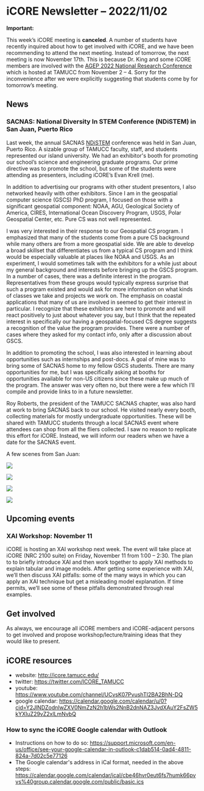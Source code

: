 # iCORE Newsletter – 2022/11/02

**Important:** 

This week’s iCORE meeting is **canceled**. A number of students have recently inquired about how to get involved with iCORE, and we have been recommending to attend the next meeting. Instead of tomorrow, the next meeting is now November 17th. This is because Dr. King and some iCORE members are involved with the [AGEP 2022 National Research Conference](https://agep2022.tamucc.edu/) which is hosted at TAMUCC from November 2 – 4. Sorry for the inconvenience after we were explicitly suggesting that students come by for tomorrow’s meeting.

## News

### SACNAS: National Diversity In STEM Conference (NDiSTEM) in San Juan, Puerto Rico
Last week, the annual SACNAS [NDiSTEM](https://www.sacnas.org/conference) conference was held in San Juan, Puerto Rico. A sizable group of TAMUCC faculty, staff, and students represented our island university. We had an exhibitor's booth for promoting our school’s science and engineering graduate programs. Our prime directive was to promote the school, but some of the students were attending as presenters, including iCORE’s Evan Krell (me). 

In addition to advertising our programs with other student presentors, I also networked heavily with other exhibitors. Since I am in the geospatial computer science (GSCS) PhD program, I focused on those with a significant geospatial component: NOAA, AGU, Geological Society of America, CIRES, International Ocean Discovery Program, USGS, Polar Geospatial Center, etc. Pure CS was not well represented.

I was very interested in their response to our Geospatial CS program. I emphasized that many of the students come from a pure CS background while many others are from a more geospatial side. We are able to develop a broad skillset that differentiates us from a typical CS program and I think would be especially valuable at places like NOAA and USGS. As an experiment, I would sometimes talk with the exhibitors for a while just about my general background and interests before bringing up the GSCS program. In a number of cases, there was a definite interest in the program. Representatives from these groups would typically express surprise that such a program existed and would ask for more information on what kinds of classes we take and projects we work on. The emphasis on coastal applications that many of us are involved in seemed to get their interest in particular. I recognize that these exhibitors are here to promote and will react positively to just about whatever you say, but I think that the repeated interest in specifically our having a geospatial-focused CS degree suggests a recognition of the value the program provides. There were a number of cases where they asked for my contact info, only after a discussion about GSCS. 

In addition to promoting the school, I was also interested in learning about opportunities such as internships and post-docs. A goal of mine was to bring some of SACNAS home to my fellow GSCS students. There are many opportunities for me, but I was specifically asking at booths for opportunities available for non-US citizens since these make up much of the program. The answer was very often no, but there were a few which I’ll compile and provide links to in a future newsletter. 

Roy Roberts, the president of the TAMUCC SACNAS chapter, was also hard at work to bring SACNAS back to our school. He visited nearly every booth, collecting materials for mostly undergraduate opportunities. These will be shared with TAMUCC students through a local SACNAS event where attendees can shop from all the fliers collected. I saw no reason to replicate this effort for iCORE. Instead, we will inform our readers when we have a date for the SACNAS event.  

A few scenes from San Juan:

![](img/PA270008.JPG )

![](img/PA290112.JPG)

![](img/PA290096.JPG)

![](img/KIMG1538.JPG)

## Upcoming events

### XAI Workshop: November 11

iCORE is hosting an XAI workshop next week. The event will take place at iCORE (NRC 2100 suite) on Friday, November 11 from 1:00 – 2:30. The plan to to briefly introduce XAI and then work together to apply XAI methods to explain tabular and image models. After getting some experience with XAI, we’ll then discuss XAI pitfalls: some of the many ways in which you can apply an XAI technique but get a misleading model explanation. If time permits, we’ll see some of these pitfalls demonstrated through real examples. 

## Get involved

As always, we encourage all iCORE members and iCORE-adjacent persons to get involved and propose workshop/lecture/training ideas that they would like to present.

## iCORE resources

- website: http://icore.tamucc.edu/
- twitter: https://twitter.com/ICORE_TAMUCC
- youtube: https://www.youtube.com/channel/UCvsK07PvushTI2BA2BhN-DQ
- google calendar: https://calendar.google.com/calendar/u/0?cid=Y2JlNDZodnIwZXV0NmZzN2h1bWs2NnB2dnNAZ3JvdXAuY2FsZW5kYXIuZ29vZ2xlLmNvbQ

### How to sync the iCORE Google calendar with Outlook

- Instructions on how to do so: https://support.microsoft.com/en-us/office/see-your-google-calendar-in-outlook-c1dab514-0ad4-4811-824a-7d02c5e77126
- The Google calendar's address in iCal format, needed in the above steps: https://calendar.google.com/calendar/ical/cbe46hvr0eut6fs7humk66pvvs%40group.calendar.google.com/public/basic.ics
